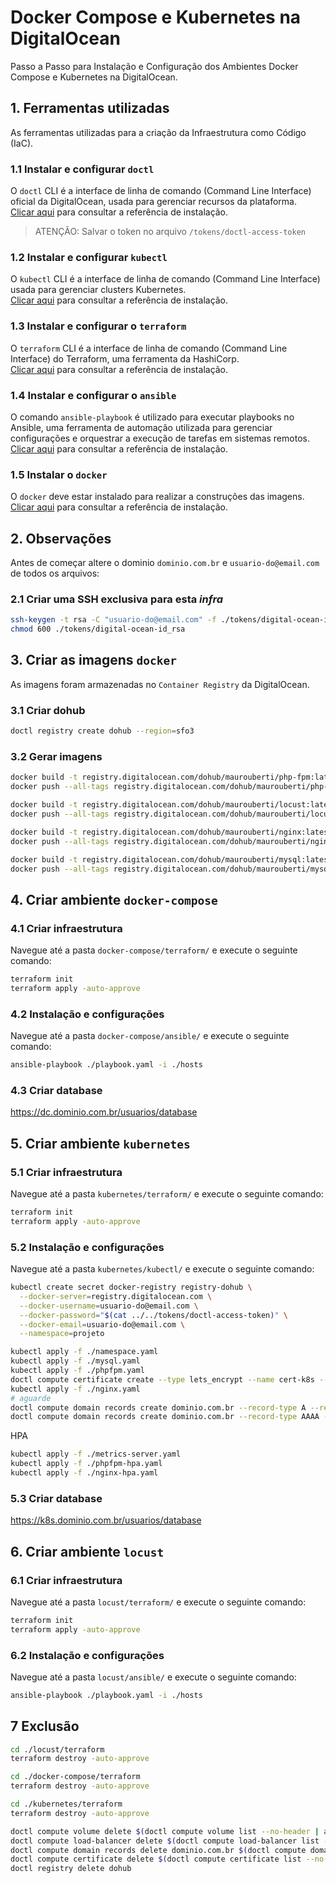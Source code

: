 # Docker Compose e Kubernetes na DigitalOcean

Passo a Passo para Instalação e Configuração dos Ambientes Docker Compose e Kubernetes na DigitalOcean.



## 1. Ferramentas utilizadas

As ferramentas utilizadas para a criação da Infraestrutura como Código (IaC).

### 1.1 Instalar e configurar `doctl`

O `doctl` CLI é a interface de linha de comando (Command Line Interface) oficial da DigitalOcean, usada para gerenciar recursos da plataforma.  
[Clicar aqui](https://docs.digitalocean.com/reference/doctl/how-to/install/) para consultar a referência de instalação.

> ATENÇÃO: Salvar o token no arquivo `/tokens/doctl-access-token`

### 1.2 Instalar e configurar `kubectl`

O `kubectl` CLI é a interface de linha de comando (Command Line Interface) usada para gerenciar clusters Kubernetes.  
[Clicar aqui](https://kubernetes.io/pt-br/docs/tasks/tools/) para consultar a referência de instalação.

### 1.3 Instalar e configurar o `terraform`

O `terraform` CLI é a interface de linha de comando (Command Line Interface) do Terraform, uma ferramenta da HashiCorp.  
[Clicar aqui](https://www.terraform.io/) para consultar a referência de instalação.

### 1.4 Instalar e configurar o `ansible`

O comando `ansible-playbook` é utilizado para executar playbooks no Ansible, uma ferramenta de automação utilizada para gerenciar configurações e orquestrar a execução de tarefas em sistemas remotos.
[Clicar aqui](https://docs.ansible.com/) para consultar a referência de instalação.

### 1.5 Instalar o `docker`

O `docker` deve estar instalado para realizar a construções das imagens.
[Clicar aqui](https://docs.docker.com/engine/install/) para consultar a referência de instalação.



## 2. Observações

Antes de começar altere o dominio `dominio.com.br` e `usuario-do@email.com` de todos os arquivos:

### 2.1 Criar uma SSH exclusiva para esta *infra*

```bash
ssh-keygen -t rsa -C "usuario-do@email.com" -f ./tokens/digital-ocean-id_rsa -N ""
chmod 600 ./tokens/digital-ocean-id_rsa
```



## 3. Criar as imagens `docker`

As imagens foram armazenadas no `Container Registry` da DigitalOcean.

### 3.1 Criar **dohub**

```bash
doctl registry create dohub --region=sfo3
```

### 3.2 Gerar imagens

```bash
docker build -t registry.digitalocean.com/dohub/maurouberti/php-fpm:latest ./dohub/php-fpm
docker push --all-tags registry.digitalocean.com/dohub/maurouberti/php-fpm

docker build -t registry.digitalocean.com/dohub/maurouberti/locust:latest ./dohub/locust
docker push --all-tags registry.digitalocean.com/dohub/maurouberti/locust

docker build -t registry.digitalocean.com/dohub/maurouberti/nginx:latest ./dohub/nginx
docker push --all-tags registry.digitalocean.com/dohub/maurouberti/nginx

docker build -t registry.digitalocean.com/dohub/maurouberti/mysql:latest ./dohub/mysql
docker push --all-tags registry.digitalocean.com/dohub/maurouberti/mysql
```



## 4. Criar ambiente `docker-compose`

### 4.1 Criar infraestrutura

Navegue até a pasta `docker-compose/terraform/` e execute o seguinte comando:

```bash
terraform init
terraform apply -auto-approve
```

### 4.2 Instalação e configurações

Navegue até a pasta `docker-compose/ansible/` e execute o seguinte comando:

```bash
ansible-playbook ./playbook.yaml -i ./hosts
```

### 4.3 Criar database

https://dc.dominio.com.br/usuarios/database



## 5. Criar ambiente `kubernetes`

### 5.1 Criar infraestrutura

Navegue até a pasta `kubernetes/terraform/` e execute o seguinte comando:

```bash
terraform init
terraform apply -auto-approve
```

### 5.2 Instalação e configurações

Navegue até a pasta `kubernetes/kubectl/` e execute o seguinte comando:


```bash
kubectl create secret docker-registry registry-dohub \
  --docker-server=registry.digitalocean.com \
  --docker-username=usuario-do@email.com \
  --docker-password="$(cat ../../tokens/doctl-access-token)" \
  --docker-email=usuario-do@email.com \
  --namespace=projeto
```

```bash
kubectl apply -f ./namespace.yaml
kubectl apply -f ./mysql.yaml
kubectl apply -f ./phpfpm.yaml
doctl compute certificate create --type lets_encrypt --name cert-k8s --dns-names k8s.dominio.com.br
kubectl apply -f ./nginx.yaml
# aguarde
doctl compute domain records create dominio.com.br --record-type A --record-name k8s --record-ttl 1800 --record-data $(kubectl get svc -n projeto | grep nginx-load-balancer | awk '{print $4}' | cut -d ',' -f 1)
doctl compute domain records create dominio.com.br --record-type AAAA --record-name k8s --record-ttl 1800 --record-data $(kubectl get svc -n projeto | grep nginx-load-balancer | awk '{print $4}' | cut -d ',' -f 2)
```

HPA

```bash
kubectl apply -f ./metrics-server.yaml
kubectl apply -f ./phpfpm-hpa.yaml
kubectl apply -f ./nginx-hpa.yaml
```

### 5.3 Criar database

https://k8s.dominio.com.br/usuarios/database



## 6. Criar ambiente `locust`

### 6.1 Criar infraestrutura

Navegue até a pasta `locust/terraform/` e execute o seguinte comando:

```bash
terraform init
terraform apply -auto-approve
```

### 6.2 Instalação e configurações

Navegue até a pasta `locust/ansible/` e execute o seguinte comando:

```bash
ansible-playbook ./playbook.yaml -i ./hosts
```



## 7 Exclusão

```bash
cd ./locust/terraform
terraform destroy -auto-approve

cd ./docker-compose/terraform
terraform destroy -auto-approve

cd ./kubernetes/terraform
terraform destroy -auto-approve

doctl compute volume delete $(doctl compute volume list --no-header | awk '{print $1}') --force
doctl compute load-balancer delete $(doctl compute load-balancer list --no-header | awk '{print $1}') --force
doctl compute domain records delete dominio.com.br $(doctl compute domain records list dominio.com.br | grep k8s | grep -v www | awk '{print $1}') --force
doctl compute certificate delete $(doctl compute certificate list --no-header | awk '{print $1}') --force
doctl registry delete dohub
```
